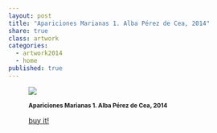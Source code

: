 ```yaml
---
layout: post
title: "Apariciones Marianas 1. Alba Pérez de Cea, 2014"
share: true
class: artwork
categories:
  - artwork2014
  - home
published: true
---
```


<figure class="text-center">
	<img src="http://www.artinpocket.cat/wp-content/uploads/2014/07/1-aparicion-mariana-1-alba-perez-de-cea-2014-watermark.jpg">
	<figcaption>
		<p><small><strong>Apariciones Marianas 1. Alba Pérez de Cea, 2014</strong></small></p>
		<p><a href="http://www.artinpocket.cat/product/apariciones-marianas-1-alba-perez-de-cea-2014/" class="btn btn-primary btn-lg"><i class="fa fa-credit-card"></i> buy it!</a></p>
	</figcaption>
</figure>